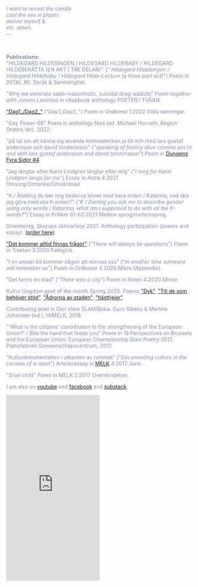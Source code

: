 <span style="color: rgb(131, 141, 168)">

<i>I want to recast the candle<br>
cast the sex in plastic<br>
deliver myself  & <br>
etc. amen.<br>
    --<br></i>
</span>


<br>
<p>
    <b>Publications:</b> <br> "HILDEGARD HILDEBINGEN / HILDEGARD HILDEBABY / HILDEGARD HILDEBERÄTTA (EN AKT I TRE DELAR)". ("<i> Hildegard Hildebingen / Hildegard Hildebaby / Hildegard Hilde-Lecture (a three part act)</i>") Poem in 20TAL #6: Språk & Samhörighet.
 </p>
 <p>
    "Why we venerate sado-masochistic, suicidal drug-addicts" Poem together with Jorunn Lavonius in chapbook anthology POETER I TVÅAN.
</p>
<p>    
    <a href="https://reneegyllensvaan.github.io/frej-haar/Bodea.Brochure.pdf">"Dag1_/Dag2_"</a> ("<i>Day1_Day2_</i>") Poem in Ordkonst 1:2022 Vilda sanningar.
</p>
<p>
    "Gay Power-68" Poem in anthology Nod (ed. Michael Horvath, Region Örebro län), 2022.
</p>
<p>
    "på tal om att känna sig levande kommatecken ja till och med lars gustaf andersson och david torstensson" ("<i>speaking of feeling alive comma yes to and with lars gustaf andersson and david torstensson</i>") Poem in <a href="https://textdungen.com/2022/01/15/dungens-fyra-sidor-4/">Dungens Fyra Sidor #4</a>.
</p>
<p>
    "Jag längtar efter Karin Lindgren längtar efter mig" ("<i>I long for Karin Lindgren longs for me</i>") Essay in Astra 4:2021 Omsorg/Omtanke/Omvårdnad.
</p>
<p>
    "K / Älskling du ber mig beskriva könet med bara orden / Katarina, vad ska jag göra med alla K-orden?" ("<i>K / Darling you ask me to describe gender using only words / Katarina, what am I supposed to do with all the K-words?</i>") Essay in Kritiker 61-62:2021 Mellem sprog/mellemsprog.
</p>
<p>
    Orientering. Skurups skrivarlinje 2021. Anthology participation (poems and essay). <a href="https://www.bokus.com/bok/9789198396041/orientering-skurups-skrivarlinje-2021/?utm_campaign=boktugg.se&utm_medium=Tradedoubler%20CPC&utm_source=tradedoubler">(order here)</a>.
</p>
<p>
    <a href="https://trakten.nu/tavling-fattig-rik/det-kommer-alltid-finnas-fragor/">"Det kommer alltid finnas frågor"</a> ("<i>There will always be questions</i>") Poem in Trakten 3:2020 Fattig/rik.
</p>
<p>
    "I en annan tid kommer någon att minnas oss" ("<i>In another time someone will remember us</i>") Poem in Ordkonst 4:2020 Mikro (Appendix).
</p>
<p>
    "Det fanns en stad" ("<i>There was a city</i>") Poem in Roten 4:2020 Minne.</p>
<p>
    Kultur Ungdom poet of the month Spring 2020. Poems <a href="https://www.kulturungdom.se/genre/text/353-poesi-dyk">"Dyk"</a>, <a href="https://www.kulturungdom.se/genre/text/360-poesi-till-de-som-behover-stod">"Till de som behöver stöd"</a>, <a href="https://www.kulturungdom.se/genre/text/365-poesi-adrorna-av-staden">"Ådrorna av staden"</a>, <a href="https://www.kulturungdom.se/genre/text/345-poesi-hasttjejer">"hästtjejer"</a>.
</p>
<p>
    Contributing poet in Den store SLAM!Boka. Guro Sibeko & Martine Johansen (ed.), littMELK, 2018.</p>
</p>
<p>
   "'What is the citizens' contribution to the strengthening of the European Union?' / Bite the hand that feeds you" Poem in 19 Perspectives on Brussels and the European Union: European Championship Slam Poetry 2017, Pianofabriek Gemeenschapscentrum, 2017.
<p>
    "Kulturdokumentation i utkanten av rummet" ("<i>Documenting culture in the corners of a room</i>") Article/essay in <a href="https://www.melkmag.com/tidsskriftet.html">MELK</a> 4:2017 Junk.</p>
<p>
    "Snail child" Poem in MELK 2:2017 Overskridelser.</p>
<p>
    I am also on <a href="https://www.youtube.com/channel/UC2s2s3xzblnpZvomksmn-lA">youtube</a> and <a href="https://www.facebook.com/frejhaarpoetry/">facebook</a> and <a href="https://www.frojdenfrojdenfrojden.substack.com">substack</a>.
    </p>

<iframe width="50%" height="500" scrolling="no" frameborder="no" allow="autoplay" src="https://w.soundcloud.com/player/?url=https%3A//api.soundcloud.com/users/246800466&color=%23ff5500&auto_play=false&hide_related=false&show_comments=true&show_user=true&show_reposts=false&show_teaser=true&visual=true"></iframe>
